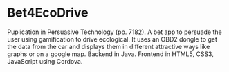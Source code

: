 Bet4EcoDrive
===

Puplication in Persuasive Technology (pp. 7182).
A bet app to persuade the user using gamification to drive ecological.
It uses an OBD2 dongle to get the data from the car and displays them in different attractive ways like graphs or on a google map.
Backend in Java. Frontend in HTML5, CSS3, JavaScript using Cordova.
